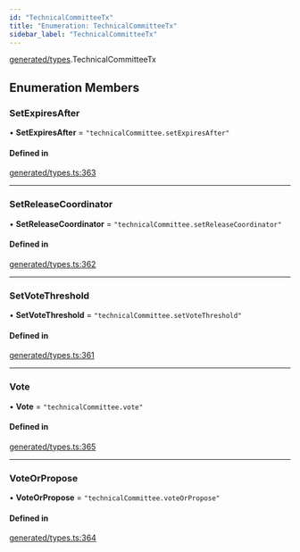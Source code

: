 ```yaml
---
id: "TechnicalCommitteeTx"
title: "Enumeration: TechnicalCommitteeTx"
sidebar_label: "TechnicalCommitteeTx"
---
```


[generated/types](../../../../modules/Generated/Types/Types.md).TechnicalCommitteeTx

## Enumeration Members

### SetExpiresAfter

• **SetExpiresAfter** = ``"technicalCommittee.setExpiresAfter"``

#### Defined in

[generated/types.ts:363](https://github.com/PolymeshAssociation/polymesh-sdk/blob/95e180d28/src/generated/types.ts#L363)

___

### SetReleaseCoordinator

• **SetReleaseCoordinator** = ``"technicalCommittee.setReleaseCoordinator"``

#### Defined in

[generated/types.ts:362](https://github.com/PolymeshAssociation/polymesh-sdk/blob/95e180d28/src/generated/types.ts#L362)

___

### SetVoteThreshold

• **SetVoteThreshold** = ``"technicalCommittee.setVoteThreshold"``

#### Defined in

[generated/types.ts:361](https://github.com/PolymeshAssociation/polymesh-sdk/blob/95e180d28/src/generated/types.ts#L361)

___

### Vote

• **Vote** = ``"technicalCommittee.vote"``

#### Defined in

[generated/types.ts:365](https://github.com/PolymeshAssociation/polymesh-sdk/blob/95e180d28/src/generated/types.ts#L365)

___

### VoteOrPropose

• **VoteOrPropose** = ``"technicalCommittee.voteOrPropose"``

#### Defined in

[generated/types.ts:364](https://github.com/PolymeshAssociation/polymesh-sdk/blob/95e180d28/src/generated/types.ts#L364)
